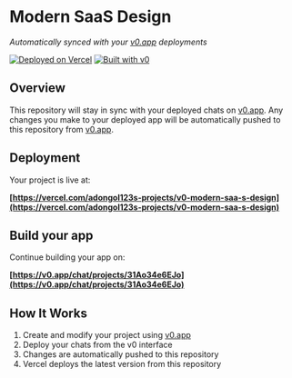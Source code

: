 # Modern SaaS Design

*Automatically synced with your [v0.app](https://v0.app) deployments*

[![Deployed on Vercel](https://img.shields.io/badge/Deployed%20on-Vercel-black?style=for-the-badge&logo=vercel)](https://vercel.com/adongol123s-projects/v0-modern-saa-s-design)
[![Built with v0](https://img.shields.io/badge/Built%20with-v0.app-black?style=for-the-badge)](https://v0.app/chat/projects/31Ao34e6EJo)

## Overview

This repository will stay in sync with your deployed chats on [v0.app](https://v0.app).
Any changes you make to your deployed app will be automatically pushed to this repository from [v0.app](https://v0.app).

## Deployment

Your project is live at:

**[https://vercel.com/adongol123s-projects/v0-modern-saa-s-design](https://vercel.com/adongol123s-projects/v0-modern-saa-s-design)**

## Build your app

Continue building your app on:

**[https://v0.app/chat/projects/31Ao34e6EJo](https://v0.app/chat/projects/31Ao34e6EJo)**

## How It Works

1. Create and modify your project using [v0.app](https://v0.app)
2. Deploy your chats from the v0 interface
3. Changes are automatically pushed to this repository
4. Vercel deploys the latest version from this repository